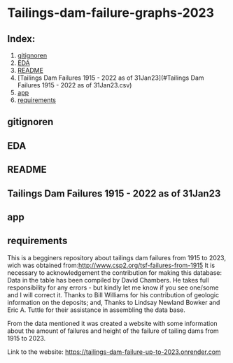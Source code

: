 # Tailings-dam-failure-graphs-2023

## Index:
1. [gitignoren](#gitignore)
2. [EDA](#EDA.ipynb)
3. [README](#README.md)
4. [Tailings Dam Failures 1915 - 2022 as of 31Jan23](#Tailings Dam Failures 1915 - 2022 as of 31Jan23.csv)
6. [app](#app.py)
7. [requirements](#requirements.txt)

## gitignoren
## EDA
## README
## Tailings Dam Failures 1915 - 2022 as of 31Jan23
## app
## requirements

This is a begginers repository about tailings dam failures from 1915 to 2023, wich was obtained from:http://www.csp2.org/tsf-failures-from-1915
It is necessary to acknowledgement the contribution for making this database:
Data in the table has been compiled by David Chambers.  He takes full responsibility for any errors - but kindly let me know if you see one/some and I will correct it.
Thanks to Bill Williams for his contribution of geologic information on the deposits; and,
Thanks to Lindsay Newland Bowker and  Eric A. Tuttle  for their assistance in assembling the data base.

From the data mentioned it was created a website with some information about the amount of failures and height of the failure of tailing dams from 1915 to 2023.
    

Link to the website: https://tailings-dam-failure-up-to-2023.onrender.com
